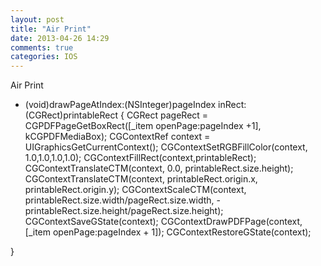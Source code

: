 ```yaml
---
layout: post
title: "Air Print"
date: 2013-04-26 14:29
comments: true
categories: IOS
---
```

<p>Air Print</p>


- (void)drawPageAtIndex:(NSInteger)pageIndex inRect:(CGRect)printableRect
{
    CGRect pageRect = CGPDFPageGetBoxRect([_item openPage:pageIndex +1], kCGPDFMediaBox);
    CGContextRef context = UIGraphicsGetCurrentContext();
    CGContextSetRGBFillColor(context, 1.0,1.0,1.0,1.0);
    CGContextFillRect(context,printableRect);
    CGContextTranslateCTM(context, 0.0, printableRect.size.height);
    CGContextTranslateCTM(context, printableRect.origin.x, printableRect.origin.y);
    CGContextScaleCTM(context, printableRect.size.width/pageRect.size.width, -printableRect.size.height/pageRect.size.height);
    CGContextSaveGState(context);
    CGContextDrawPDFPage(context, [_item openPage:pageIndex + 1]);
    CGContextRestoreGState(context);


} 
 